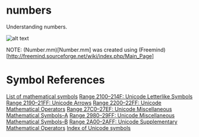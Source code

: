 numbers
=======

Understanding numbers.

![alt text](https://raw2.github.com/amitkr/numbers/master/out/Number.png "Numbers memory map")

NOTE: (Number.mm)[Number.mm] was created using (Freemind)[http://freemind.sourceforge.net/wiki/index.php/Main_Page]

Symbol References
=================
[List of mathematical symbols](https://en.wikipedia.org/wiki/List_of_mathematical_symbols)
[Range 2100–214F: Unicode Letterlike Symbols](http://www.unicode.org/charts/PDF/U2100.pdf)
[Range 2190–21FF: Unicode Arrows](http://www.unicode.org/charts/PDF/U2190.pdf)
[Range 2200–22FF: Unicode Mathematical Operators](http://www.unicode.org/charts/PDF/U2200.pdf)
[Range 27C0–27EF: Unicode Miscellaneous Mathematical Symbols–A](http://www.unicode.org/charts/PDF/U27C0.pdf)
[Range 2980–29FF: Unicode Miscellaneous Mathematical Symbols–B](http://www.unicode.org/charts/PDF/U2980.pdf)
[Range 2A00–2AFF: Unicode Supplementary Mathematical Operators](http://www.unicode.org/charts/PDF/U2A00.pdf)
[Index of Unicode symbols](http://www.unicode.org/charts/#symbols)
